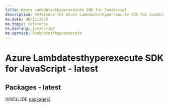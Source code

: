 ```yaml
---
title: Azure Lambdatesthyperexecute SDK for JavaScript
description: Reference for Azure Lambdatesthyperexecute SDK for JavaScript
ms.date: 08/11/2025
ms.topic: reference
ms.devlang: javascript
ms.service: lambdatesthyperexecute
---
```

# Azure Lambdatesthyperexecute SDK for JavaScript - latest
## Packages - latest
[!INCLUDE [packages](lambdatesthyperexecute-index.md)]